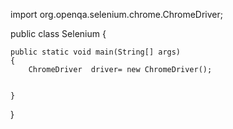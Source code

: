 
import org.openqa.selenium.chrome.ChromeDriver;

public class Selenium {

	public static void main(String[] args)
	{
		ChromeDriver  driver= new ChromeDriver();
				

	}

}
